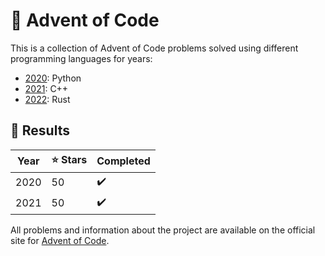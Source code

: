 # 🎄 Advent of Code
This is a collection of Advent of Code problems solved using different programming languages for years:
- [2020](2020): Python
- [2021](2021): C++
- [2022](2022): Rust

## 📜 Results
| Year | ⭐ Stars | Completed |
|------|----------|-----------|
| 2020 | 50       | ✔️         |
| 2021 | 50       | ✔️         |

All problems and information about the project are available on the official site for [Advent of Code](https://adventofcode.com/).
